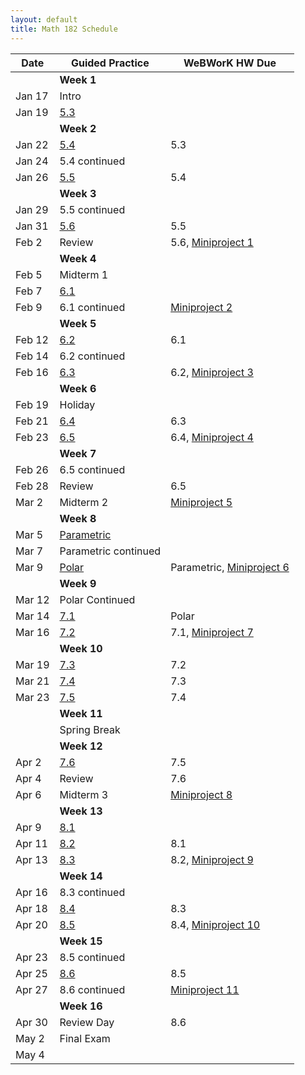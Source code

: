 ```yaml
---
layout: default
title: Math 182 Schedule
---
```


Date   | Guided Practice                               | WeBWorK HW Due
------ | --------------------------------------------- | --------------
       | **Week 1**                                    |
Jan 17 | Intro                                         |
Jan 19 | [5.3](/NSC-Math-182/GP5.3.html)               |
       | **Week 2**                                    |
Jan 22 | [5.4](/NSC-Math-182/GP5.4.html)               | 5.3
Jan 24 | 5.4 continued                                 |
Jan 26 | [5.5](/NSC-Math-182/GP5.5.html)               | 5.4
       | **Week 3**                                    |
Jan 29 | 5.5 continued                                 |
Jan 31 | [5.6](/NSC-Math-182/GP5.6.html)               | 5.5
Feb 2  | Review                                        | 5.6, [Miniproject 1](https://hackmd.io/KwZgpgJgRgHDIFpgBZgGMHLWg7AgnAGZYKEBMADNvjGAIZTJRA==?view)
       | **Week 4**                                    |
Feb 5  | Midterm 1                                     |
Feb 7  | [6.1](/NSC-Math-182/GP6.1.html)               |
Feb 9  | 6.1 continued                                 |[Miniproject 2](https://hackmd.io/KwZgpgJgRgHDIFpgBZgGMHLWg7AgnAGZYKEBMADNvjGAIZTJRA==?view)
       | **Week 5**                                    |
Feb 12 | [6.2](/NSC-Math-182/GP6.2.html)               | 6.1
Feb 14 | 6.2 continued                                 |
Feb 16 | [6.3](/NSC-Math-182/GP6.3.html)               | 6.2, [Miniproject 3](https://hackmd.io/KwZgpgJgRgHDIFpgBZgGMHLWg7AgnAGZYKEBMADNvjGAIZTJRA==?view)
       | **Week 6**                                    |
Feb 19 | Holiday                                       |
Feb 21 | [6.4](/NSC-Math-182/GP6.4.html)               | 6.3
Feb 23 | [6.5](/NSC-Math-182/GP6.5.html)               | 6.4, [Miniproject 4](https://hackmd.io/KwZgpgJgRgHDIFpgBZgGMHLWg7AgnAGZYKEBMADNvjGAIZTJRA==?view)
       | **Week 7**                                    |
Feb 26 | 6.5 continued                                 |
Feb 28 | Review                                        | 6.5
Mar 2  | Midterm 2                                     |[Miniproject 5](https://hackmd.io/KwZgpgJgRgHDIFpgBZgGMHLWg7AgnAGZYKEBMADNvjGAIZTJRA==?view)
       | **Week 8**                                    |
Mar 5  | [Parametric](/NSC-Math-182/GPParametric.html) |
Mar 7  | Parametric continued                          |
Mar 9  | [Polar](/NSC-Math-182/GPPolar.html)           | Parametric, [Miniproject 6](https://hackmd.io/KwZgpgJgRgHDIFpgBZgGMHLWg7AgnAGZYKEBMADNvjGAIZTJRA==?view)
       | **Week 9**                                    |
Mar 12 | Polar Continued                               |
Mar 14 | [7.1](/NSC-Math-182/GP7.1.html)               | Polar
Mar 16 | [7.2](/NSC-Math-182/GP7.2.html)               | 7.1, [Miniproject 7](https://hackmd.io/KwZgpgJgRgHDIFpgBZgGMHLWg7AgnAGZYKEBMADNvjGAIZTJRA==?view)
       | **Week 10**                                   |
Mar 19 | [7.3](/NSC-Math-182/GP7.3.html)               | 7.2
Mar 21 | [7.4](/NSC-Math-182/GP7.4.html)               | 7.3
Mar 23 | [7.5](/NSC-Math-182/GP7.5.html)               | 7.4
       | **Week 11**                                   |
       | Spring Break                                  |
       | **Week 12**                                   |
Apr 2  | [7.6](/NSC-Math-182/GP7.6.html)               | 7.5
Apr 4  | Review                                        | 7.6
Apr 6  | Midterm 3                                     | [Miniproject 8](https://hackmd.io/KwZgpgJgRgHDIFpgBZgGMHLWg7AgnAGZYKEBMADNvjGAIZTJRA==?view)
       | **Week 13**                                   |
Apr 9  | [8.1](/NSC-Math-182/GP8.1.html)               |
Apr 11 | [8.2](/NSC-Math-182/GP8.2.html)               | 8.1
Apr 13 | [8.3](/NSC-Math-182/GP8.3.html)               | 8.2, [Miniproject 9](https://hackmd.io/KwZgpgJgRgHDIFpgBZgGMHLWg7AgnAGZYKEBMADNvjGAIZTJRA==?view)
       | **Week 14**                                   |
Apr 16 | 8.3 continued                                 |
Apr 18 | [8.4](/NSC-Math-182/GP8.4.html)               | 8.3
Apr 20 | [8.5](/NSC-Math-182/GP8.5.html)               | 8.4, [Miniproject 10](https://hackmd.io/KwZgpgJgRgHDIFpgBZgGMHLWg7AgnAGZYKEBMADNvjGAIZTJRA==?view)
       | **Week 15**                                   |
Apr 23 | 8.5 continued                                 |
Apr 25 | [8.6](/NSC-Math-182/GP8.6.html)               | 8.5
Apr 27 | 8.6 continued                                 |[Miniproject 11](https://hackmd.io/KwZgpgJgRgHDIFpgBZgGMHLWg7AgnAGZYKEBMADNvjGAIZTJRA==?view)
       | **Week 16**                                   |
Apr 30 | Review Day                                    | 8.6
May 2  | Final Exam                                    |
May 4  |                                               |
